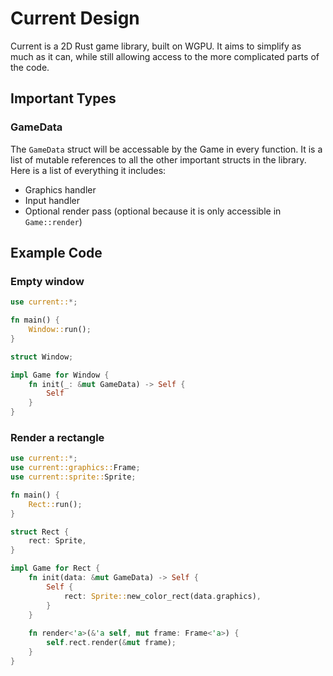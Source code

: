 # Current Design

Current is a 2D Rust game library, built on WGPU. It aims to simplify as much as it can, while still allowing access to the more complicated parts of the code.

## Important Types

### GameData

The `GameData` struct will be accessable by the Game in every function. It is a list of mutable references to all the other important structs in the library. Here is a list of everything it includes:

- Graphics handler
- Input handler
- Optional render pass (optional because it is only accessible in `Game::render`)

## Example Code

### Empty window

```rust
use current::*;

fn main() {
    Window::run();
}

struct Window;

impl Game for Window {
    fn init(_: &mut GameData) -> Self {
        Self
    }
}
```

### Render a rectangle

```rust
use current::*;
use current::graphics::Frame;
use current::sprite::Sprite;

fn main() {
    Rect::run();
}

struct Rect {
    rect: Sprite,
}

impl Game for Rect {
	fn init(data: &mut GameData) -> Self {
        Self {
            rect: Sprite::new_color_rect(data.graphics),
        }
	}
    
    fn render<'a>(&'a self, mut frame: Frame<'a>) {
        self.rect.render(&mut frame);
    }
}
```
